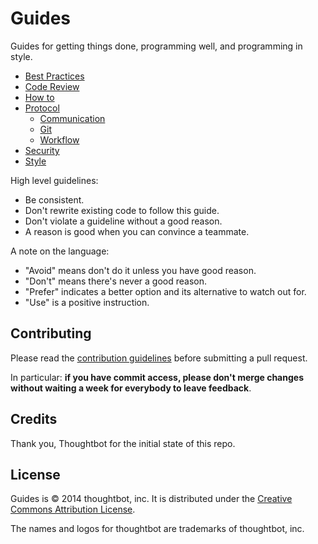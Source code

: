 Guides
======

Guides for getting things done, programming well, and programming in style.

* [Best Practices](/best-practices)
* [Code Review](/code-review)
* [How to](/how-to)
* [Protocol](/protocol)
  * [Communication](/protocol/communication)
  * [Git](/protocol/git)
  * [Workflow](/protocol/development-workflow)
* [Security](/security)
* [Style](/style)

High level guidelines:

* Be consistent.
* Don't rewrite existing code to follow this guide.
* Don't violate a guideline without a good reason.
* A reason is good when you can convince a teammate.

A note on the language:

* "Avoid" means don't do it unless you have good reason.
* "Don't" means there's never a good reason.
* "Prefer" indicates a better option and its alternative to watch out for.
* "Use" is a positive instruction.

Contributing
------------

Please read the [contribution guidelines] before submitting a pull request.

In particular: **if you have commit access, please don't merge changes without
waiting a week for everybody to leave feedback**.

[contribution guidelines]: /CONTRIBUTING.md

Credits
-------

Thank you, Thoughtbot for the initial state of this repo.

License
-------

Guides is © 2014 thoughtbot, inc. It is distributed under the [Creative Commons
Attribution License](http://creativecommons.org/licenses/by/3.0/).

The names and logos for thoughtbot are trademarks of thoughtbot, inc.
